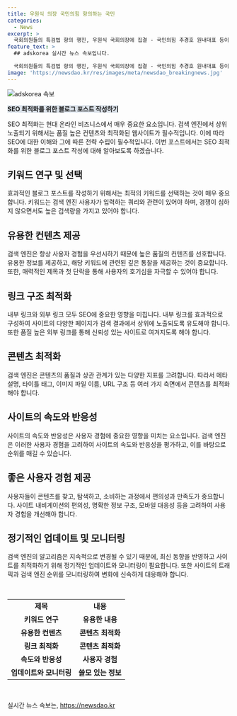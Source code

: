 ```yaml
---
title: 우원식 의장 국민의힘 항의하는 국민
categories:
  - News
excerpt: >
  국회의원들의 특검법 항의 행진, 우원식 국회의장에 집결 - 국민의힘 추경호 원내대표 등이 여의도 국회의장 앞에서 우원식 국회의장에게 해병대원 특검법 상정을 항의한 행진이 이목을 끌고 있다.
feature_text: >
  ## adskorea 실시간 뉴스 속보입니다.

  국회의원들의 특검법 항의 행진, 우원식 국회의장에 집결 - 국민의힘 추경호 원내대표 등이 여의도 국회의장 앞에서 우원식 국회의장에게 해병대원 특검법 상정을 항의한 행진이 이목을 끌고 있다.
image: 'https://newsdao.kr/res/images/meta/newsdao_breakingnews.jpg'
---
```


<p><img src="https://newsdao.kr/res/images/meta/newsdao_breakingnews.jpg" alt="adskorea 속보" /></p>

<p><b><span style="background-color: #21538527;">SEO 최적화를 위한 블로그 포스트 작성하기</span></b></p>

<p>SEO 최적화는 현대 온라인 비즈니스에서 매우 중요한 요소입니다. 검색 엔진에서 상위 노출되기 위해서는 품질 높은 컨텐츠와 최적화된 웹사이트가 필수적입니다. 이에 따라 SEO에 대한 이해와 그에 따른 전략 수립이 필수적입니다. 이번 포스트에서는 SEO 최적화를 위한 블로그 포스트 작성에 대해 알아보도록 하겠습니다.</p>

<h2 data-ke-size="size26">키워드 연구 및 선택</h2>

<p>효과적인 블로그 포스트를 작성하기 위해서는 최적의 키워드를 선택하는 것이 매우 중요합니다. 키워드는 검색 엔진 사용자가 입력하는 쿼리와 관련이 있어야 하며, 경쟁이 심하지 않으면서도 높은 검색량을 가지고 있어야 합니다.</p>

<h2 data-ke-size="size26">유용한 컨텐츠 제공</h2>

<p>검색 엔진은 항상 사용자 경험을 우선시하기 때문에 높은 품질의 컨텐츠를 선호합니다. 유용한 정보를 제공하고, 해당 키워드에 관련된 깊은 통찰을 제공하는 것이 중요합니다. 또한, 매력적인 제목과 첫 단락을 통해 사용자의 호기심을 자극할 수 있어야 합니다.</p>

<h2 data-ke-size="size26">링크 구조 최적화</h2>

<p>내부 링크와 외부 링크 모두 SEO에 중요한 영향을 미칩니다. 내부 링크를 효과적으로 구성하여 사이트의 다양한 페이지가 검색 결과에서 상위에 노출되도록 유도해야 합니다. 또한 품질 높은 외부 링크를 통해 신뢰성 있는 사이트로 여겨지도록 해야 합니다.</p>

<h2 data-ke-size="size26">콘텐츠 최적화</h2>

<p>검색 엔진은 콘텐츠의 품질과 상관 관계가 있는 다양한 지표를 고려합니다. 따라서 메타 설명, 타이틀 태그, 이미지 파일 이름, URL 구조 등 여러 가지 측면에서 콘텐츠를 최적화해야 합니다.</p>

<h2 data-ke-size="size26">사이트의 속도와 반응성</h2>

<p>사이트의 속도와 반응성은 사용자 경험에 중요한 영향을 미치는 요소입니다. 검색 엔진은 이러한 사용자 경험을 고려하여 사이트의 속도와 반응성을 평가하고, 이를 바탕으로 순위를 매길 수 있습니다.</p>

<h2 data-ke-size="size26">좋은 사용자 경험 제공</h2>

<p>사용자들이 콘텐츠를 찾고, 탐색하고, 소비하는 과정에서 편의성과 만족도가 중요합니다. 사이트 내비게이션의 편의성, 명확한 정보 구조, 모바일 대응성 등을 고려하여 사용자 경험을 개선해야 합니다.</p>

<h2 data-ke-size="size26">정기적인 업데이트 및 모니터링</h2>

<p>검색 엔진의 알고리즘은 지속적으로 변경될 수 있기 때문에, 최신 동향을 반영하고 사이트를 최적화하기 위해 정기적인 업데이트와 모니터링이 필요합니다. 또한 사이트의 트래픽과 검색 엔진 순위를 모니터링하여 변화에 신속하게 대응해야 합니다.</p>

<p data-ke-size="size16">&nbsp;</p>

<table>
<tbody>
<tr>
<td style="text-align: center; height: 17px;"><b>제목</b></td>
<td style="text-align: center; height: 17px;"><b>내용</b></td>
</tr>
<tr>
<td style="text-align: center; height: 17px;"><b>키워드 연구</b></td>
<td style="text-align: center; height: 17px;"><b>유용한 내용</b></td>
</tr>
<tr>
<td style="text-align: center; height: 17px;"><b>유용한 컨텐츠</b></td>
<td style="text-align: center; height: 17px;"><b>콘텐츠 최적화</b></td>
</tr>
<tr>
<td style="text-align: center; height: 17px;"><b>링크 최적화</b></td>
<td style="text-align: center; height: 17px;"><b>콘텐츠 최적화</b></td>
</tr>
<tr>
<td style="text-align: center; height: 17px;"><b>속도와 반응성</b></td>
<td style="text-align: center; height: 17px;"><b>사용자 경험</b></td>
</tr>
<tr>
<td style="text-align: center; height: 17px;"><b>업데이트와 모니터링</b></td>
<td style="text-align: center; height: 17px;"><b>쓸모 있는 정보</b></td>
</tr>
</tbody>
</table>

<p data-ke-size="size16">&nbsp;</p>
실시간 뉴스 속보는, <a href="https://newsdao.kr" rel="dofollow">https://newsdao.kr</a>


